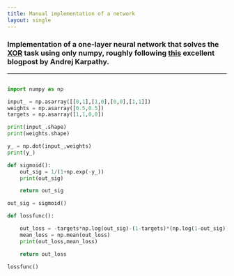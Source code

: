 ```yaml
---
title: Manual implementation of a network
layout: single
---
```


### Implementation of a one-layer neural network that solves the [XOR](https://en.wikipedia.org/wiki/Exclusive_or) task using only numpy, roughly following [this](https://cs231n.github.io/optimization-2/) excellent blogpost by Andrej Karpathy. 

---


~~~python

import numpy as np

input_ = np.asarray([[0,1],[1,0],[0,0],[1,1]])
weights = np.asarray([0.5,0.5])
targets = np.asarray([1,1,0,0])

print(input_.shape)
print(weights.shape)

y_ = np.dot(input_,weights)
print(y_)

def sigmoid():
	out_sig = 1/(1+np.exp(-y_))
	print(out_sig)

	return out_sig

out_sig = sigmoid()

def lossfunc():

	out_loss = -targets*np.log(out_sig)-(1-targets)*(np.log(1-out_sig))
	mean_loss = np.mean(out_loss)
	print(out_loss,mean_loss)

	return out_loss

lossfunc()

~~~
